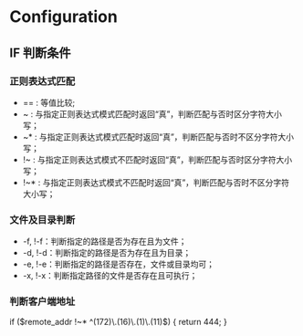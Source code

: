 # Configuration

## IF 判断条件

### 正则表达式匹配

* ==    : 等值比较;
* ~     : 与指定正则表达式模式匹配时返回“真”，判断匹配与否时区分字符大小写；
* ~*    : 与指定正则表达式模式匹配时返回“真”，判断匹配与否时不区分字符大小写；
* !~    : 与指定正则表达式模式不匹配时返回“真”，判断匹配与否时区分字符大小写；
* !~*   : 与指定正则表达式模式不匹配时返回“真”，判断匹配与否时不区分字符大小写；


### 文件及目录判断

* -f, !-f：判断指定的路径是否为存在且为文件；
* -d, !-d：判断指定的路径是否为存在且为目录；
* -e, !-e：判断指定的路径是否存在，文件或目录均可；
* -x, !-x：判断指定路径的文件是否存在且可执行；

### 判断客户端地址
if ($remote_addr !~* ^(172)\.(16)\.(1)\.(11)$) {
    return 444;
}